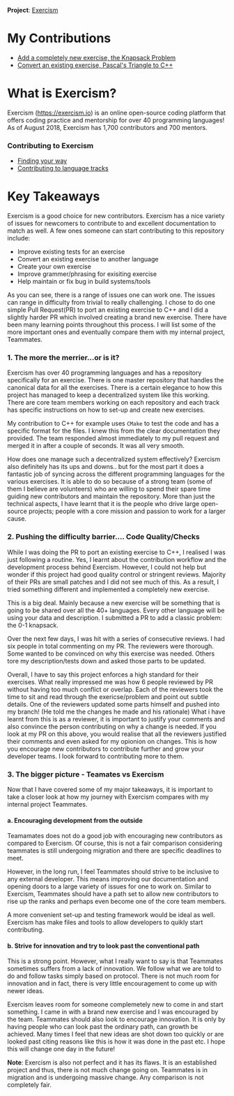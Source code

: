 **Project**: [Exercism](https://github.com/exercism)

# My Contributions
- [Add a completely new exercise, the Knapsack Problem](https://github.com/exercism/problem-specifications/pull/1484)
- [Convert an existing exercise, Pascal's Triangle to C++](https://github.com/exercism/cpp/pull/235)

# What is Exercism?

Exercism (https://exercism.io) is an online open-source coding platform that offers coding practice and mentorship for over 40 programming languages! As of August 2018, Exercism has 1,700 contributors and 700 mentors.

### Contributing to Exercism
- [Finding your way](https://github.com/exercism/docs/blob/master/finding-your-way.md)
- [Contributing to language tracks](https://github.com/exercism/docs/blob/master/contributing-to-language-tracks/README.md)

# Key Takeaways

Exercism is a good choice for new contributors. Exercism has a nice variety of issues for newcomers to contribute to and excellent documentation to match as well. A few ones someone can start contributing to this repository include:
- Improve existing tests for an exercise
- Convert an existing exercise to another language
- Create your own exercise
- Improve grammer/phrasing for exisiting exercise
- Help maintain or fix bug in build systems/tools

As you can see, there is a range of issues one can work one. The issues can range in difficulty from trivial to really challenging. I chose to do one simple Pull Request(PR) to port an existing exercise to C++ and I did a slightly harder PR which involved creating a brand new exercise. There have been many learning points throughout this process. I will list some of the more important ones and eventually compare them with my internal project, Teammates.

### 1. The more the merrier...or is it?

Exercism has over 40 programming languages and has a repository specifically for an exercise. There is one master repository that handles the canonical data for all the exercises. There is a certain elegance to how this project has managed to keep a decentralized system like this working. There are core team members working on each repository and each track has specific instructions on how to set-up and create new exercises. 

My contribution to C++ for example uses `CMake` to test the code and has a specific format for the files. I knew this from the clear documentation they provided. The team responded almost immediately to my pull request and merged it in after a couple of seconds. It was all very smooth. 

How does one manage such a decentralized system effectively? Exercism also definitely has its ups and downs.. but for the most part it does a fantastic job of syncing across the different programming languages for the various exercises. It is able to do so because of a strong team (some of them I believe are volunteers) who are willing to spend their spare time guiding new contributors and maintain the repository. More than just the technical aspects, I have learnt that it is the people who drive large open-source projects; people with a core mission and passion to work for a larger cause.

### 2. Pushing the difficulty barrier.... Code Quality/Checks 

While I was doing the PR to port an existing exercise to C++, I realised I was just following a routine. Yes, I learnt about the contribution workflow and the development process behind Exercism. However, I could not help but wonder if this project had good quality control or stringent reviews. Majority of their PRs are small patches and I did not see much of this. As a result, I tried something different and implemented a completely new exercise. 

This is a big deal. Mainly because a new exercise will be something that is going to be shared over all the 40+ languages. Every other language will be using your data and description. I submitted a PR to add a classic problem: the 0-1 knapsack. 

Over the next few days, I was hit with a series of consecutive reviews. I had six people in total commenting on my PR. The reviewers were thorough. Some wanted to be convinced on why this exercise was needed. Others tore my description/tests down and asked those parts to be updated. 

Overall, I have to say this project enforces a high standard for their exercises. What really impressed me was how 6 people reviewed by PR without having too much conflict or overlap. Each of the reviewers took the time to sit and read through the exericse/problem and point out subtle details. One of the reviewers updated some parts himself and pushed into my branch! (He told me the changes he made and his rationale) What i have learnt from this is as a reviewer, it is important to justify your comments and also convince the person contributing on why a change is needed. If you look at my PR on this above, you would realise that all the reviewers justified their comments and even asked for my opionion on changes. This is how you encourage new contributors to contribute further and grow your developer teams. I look forward to contributing more to them.

### 3. The bigger picture - Teamates vs Exercism

Now that I have covered some of my major takeaways, it is important to take a closer look at how my journey with Exercism compares with my internal project Teammates.

#### a. Encouraging development from the outside

Teamamates does not do a good job with encouraging new contributors as compared to Exercism. Of course, this is not a fair comparison considering teammates is still undergoing migration and there are specific deadlines to meet. 

However, in the long run, I feel Teammates should strive to be inclusive to any external developer. This means improving our documentation and opening doors to a large variety of issues for one to work on. Similar to Exercism, Teammates should have a path set to allow new contributors to rise up the ranks and perhaps even become one of the core team members. 

A more convenient set-up and testing framework would be ideal as well. Exercism has make files and tools to allow developers to quikly start contributing. 

#### b. Strive for innovation and try to look past the conventional path

This is a strong point. However, what I really want to say is that Teammates sometimes suffers from a lack of innovation. We follow what we are told to do and follow tasks simply based on protocol. There is not much room for innovation and in fact, there is very little encouragement to come up with newer ideas.

Exercism leaves room for someone complemetely new to come in and start something. I came in with a brand new exercise and I was encouraged by the team. Teammates should also look to encourage innovation. It is only by having people who can look past the ordinary path, can growth be achieved. Many times I feel that new ideas are shot down too quickly or are looked past citing reasons like this is how it was done in the past etc. I hope this will change one day in the future!

**Note**: Exercism is also not perfect and it has its flaws. It is an established project and thus, there is not much change going on. Teammates is in migration and is undergoing massive change. Any comparison is not completely fair.
